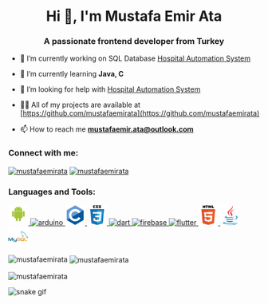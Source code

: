 <h1 align="center">Hi 👋, I'm Mustafa Emir Ata</h1>
<h3 align="center">A passionate frontend developer from Turkey</h3>

- 🔭 I’m currently working on SQL Database [Hospital Automation System](https://github.com/mustafaemirata/Hospital-Automation-System)

- 🌱 I’m currently learning **Java, C**

- 🤝 I’m looking for help with [Hospital Automation System](https://github.com/mustafaemirata/Hospital-Automation-System)

- 👨‍💻 All of my projects are available at [https://github.com/mustafaemirata](https://github.com/mustafaemirata)

- 📫 How to reach me **mustafaemir.ata@outlook.com**

<h3 align="left">Connect with me:</h3>
<p align="left">
<a href="https://linkedin.com/in/mustafaemirata" target="blank"><img align="center" src="https://raw.githubusercontent.com/rahuldkjain/github-profile-readme-generator/master/src/images/icons/Social/linked-in-alt.svg" alt="mustafaemirata" height="30" width="40" /></a>
<a href="https://instagram.com/mustafaemirata" target="blank"><img align="center" src="https://raw.githubusercontent.com/rahuldkjain/github-profile-readme-generator/master/src/images/icons/Social/instagram.svg" alt="mustafaemirata" height="30" width="40" /></a>
</p>

<h3 align="left">Languages and Tools:</h3>
<p align="left"> <a href="https://developer.android.com" target="_blank" rel="noreferrer"> <img src="https://raw.githubusercontent.com/devicons/devicon/master/icons/android/android-original-wordmark.svg" alt="android" width="40" height="40"/> </a> <a href="https://www.arduino.cc/" target="_blank" rel="noreferrer"> <img src="https://cdn.worldvectorlogo.com/logos/arduino-1.svg" alt="arduino" width="40" height="40"/> </a> <a href="https://www.cprogramming.com/" target="_blank" rel="noreferrer"> <img src="https://raw.githubusercontent.com/devicons/devicon/master/icons/c/c-original.svg" alt="c" width="40" height="40"/> </a> <a href="https://www.w3schools.com/css/" target="_blank" rel="noreferrer"> <img src="https://raw.githubusercontent.com/devicons/devicon/master/icons/css3/css3-original-wordmark.svg" alt="css3" width="40" height="40"/> </a> <a href="https://dart.dev" target="_blank" rel="noreferrer"> <img src="https://www.vectorlogo.zone/logos/dartlang/dartlang-icon.svg" alt="dart" width="40" height="40"/> </a> <a href="https://firebase.google.com/" target="_blank" rel="noreferrer"> <img src="https://www.vectorlogo.zone/logos/firebase/firebase-icon.svg" alt="firebase" width="40" height="40"/> </a> <a href="https://flutter.dev" target="_blank" rel="noreferrer"> <img src="https://www.vectorlogo.zone/logos/flutterio/flutterio-icon.svg" alt="flutter" width="40" height="40"/> </a> <a href="https://www.w3.org/html/" target="_blank" rel="noreferrer"> <img src="https://raw.githubusercontent.com/devicons/devicon/master/icons/html5/html5-original-wordmark.svg" alt="html5" width="40" height="40"/> </a> <a href="https://www.java.com" target="_blank" rel="noreferrer"> <img src="https://raw.githubusercontent.com/devicons/devicon/master/icons/java/java-original.svg" alt="java" width="40" height="40"/> </a> <a href="https://www.mysql.com/" target="_blank" rel="noreferrer"> <img src="https://raw.githubusercontent.com/devicons/devicon/master/icons/mysql/mysql-original-wordmark.svg" alt="mysql" width="40" height="40"/> </a> </p>

<p><img align="left" src="https://github-readme-stats.vercel.app/api/top-langs?username=mustafaemirata&show_icons=true&locale=en&layout=compact" alt="mustafaemirata" /></p>

<p>&nbsp;<img align="center" src="https://github-readme-stats.vercel.app/api?username=mustafaemirata&show_icons=true&locale=en" alt="mustafaemirata" /></p>

<p><img align="center" src="https://github-readme-streak-stats.herokuapp.com/?user=mustafaemirata&" alt="mustafaemirata" /></p>


![snake gif](https://github.com/YOUR_USERNAME/YOUR_USERNAME/blob/output/github-contribution-grid-snake.gif)


